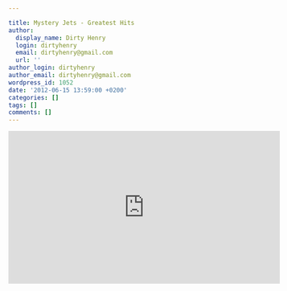 ```yaml
---

title: Mystery Jets - Greatest Hits
author:
  display_name: Dirty Henry
  login: dirtyhenry
  email: dirtyhenry@gmail.com
  url: ''
author_login: dirtyhenry
author_email: dirtyhenry@gmail.com
wordpress_id: 1052
date: '2012-06-15 13:59:00 +0200'
categories: []
tags: []
comments: []
---
```

<iframe width="540" height="304" src="http://www.youtube.com/embed/sChrWywUYuE" frameborder="0" allowfullscreen></iframe>
